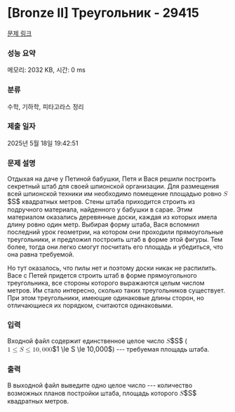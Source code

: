 # [Bronze II] Треугольник - 29415 

[문제 링크](https://www.acmicpc.net/problem/29415) 

### 성능 요약

메모리: 2032 KB, 시간: 0 ms

### 분류

수학, 기하학, 피타고라스 정리

### 제출 일자

2025년 5월 18일 19:42:51

### 문제 설명

<p>Отдыхая на даче у Петиной бабушки, Петя и Вася решили построить секретный штаб для своей шпионской организации. Для размещения всей шпионской техники им необходимо помещение площадью ровно <mjx-container class="MathJax" jax="CHTML" style="font-size: 109%; position: relative;"><mjx-math class="MJX-TEX" aria-hidden="true"><mjx-mi class="mjx-i"><mjx-c class="mjx-c1D446 TEX-I"></mjx-c></mjx-mi></mjx-math><mjx-assistive-mml unselectable="on" display="inline"><math xmlns="http://www.w3.org/1998/Math/MathML"><mi>S</mi></math></mjx-assistive-mml><span aria-hidden="true" class="no-mathjax mjx-copytext">$S$</span></mjx-container> квадратных метров. Стены штаба приходится строить из подручного материала, найденного у бабушки в сарае. Этим материалом оказались деревянные доски, каждая из которых имела длину ровно один метр. Выбирая форму штаба, Вася вспомнил последний урок геометрии, на котором они проходили прямоугольные треугольники, и предложил построить штаб в форме этой фигуры. Тем более, тогда они легко смогут посчитать его площадь и убедиться, что она равна требуемой.</p>

<p>Но тут оказалось, что пилы нет и поэтому доски никак не распилить. Васе с Петей придется строить штаб в форме прямоугольного треугольника, все стороны которого выражаются целым числом метров. Им стало интересно, сколько таких треугольников существует. При этом треугольники, имеющие одинаковые длины сторон, но отличающиеся их порядком, считаются одинаковыми.</p>

### 입력 

 <p>Входной файл содержит единственное целое число <mjx-container class="MathJax" jax="CHTML" style="font-size: 109%; position: relative;"><mjx-math class="MJX-TEX" aria-hidden="true"><mjx-mi class="mjx-i"><mjx-c class="mjx-c1D446 TEX-I"></mjx-c></mjx-mi></mjx-math><mjx-assistive-mml unselectable="on" display="inline"><math xmlns="http://www.w3.org/1998/Math/MathML"><mi>S</mi></math></mjx-assistive-mml><span aria-hidden="true" class="no-mathjax mjx-copytext">$S$</span></mjx-container> (<mjx-container class="MathJax" jax="CHTML" style="font-size: 109%; position: relative;"><mjx-math class="MJX-TEX" aria-hidden="true"><mjx-mn class="mjx-n"><mjx-c class="mjx-c31"></mjx-c></mjx-mn><mjx-mo class="mjx-n" space="4"><mjx-c class="mjx-c2264"></mjx-c></mjx-mo><mjx-mi class="mjx-i" space="4"><mjx-c class="mjx-c1D446 TEX-I"></mjx-c></mjx-mi><mjx-mo class="mjx-n" space="4"><mjx-c class="mjx-c2264"></mjx-c></mjx-mo><mjx-mn class="mjx-n" space="4"><mjx-c class="mjx-c31"></mjx-c><mjx-c class="mjx-c30"></mjx-c></mjx-mn><mjx-mo class="mjx-n"><mjx-c class="mjx-c2C"></mjx-c></mjx-mo><mjx-mn class="mjx-n" space="2"><mjx-c class="mjx-c30"></mjx-c><mjx-c class="mjx-c30"></mjx-c><mjx-c class="mjx-c30"></mjx-c></mjx-mn></mjx-math><mjx-assistive-mml unselectable="on" display="inline"><math xmlns="http://www.w3.org/1998/Math/MathML"><mn>1</mn><mo>≤</mo><mi>S</mi><mo>≤</mo><mn>10</mn><mo>,</mo><mn>000</mn></math></mjx-assistive-mml><span aria-hidden="true" class="no-mathjax mjx-copytext">$1 \le S \le 10,000$</span></mjx-container>) --- требуемая площадь штаба.</p>

### 출력 

 <p>В выходной файл выведите одно целое число --- количество возможных планов постройки штаба, площадь которого <mjx-container class="MathJax" jax="CHTML" style="font-size: 109%; position: relative;"><mjx-math class="MJX-TEX" aria-hidden="true"><mjx-mi class="mjx-i"><mjx-c class="mjx-c1D446 TEX-I"></mjx-c></mjx-mi></mjx-math><mjx-assistive-mml unselectable="on" display="inline"><math xmlns="http://www.w3.org/1998/Math/MathML"><mi>S</mi></math></mjx-assistive-mml><span aria-hidden="true" class="no-mathjax mjx-copytext">$S$</span></mjx-container> квадратных метров.</p>

